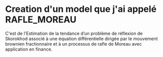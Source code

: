 # Creation d'un model que j'ai appelé RAFLE_MOREAU

C'est de l'Estimation de la tendance d’un problème de réflexion de Skorokhod associé à une équation différentielle dirigée par le mouvement brownien fractionnaire et à un processus de rafle de Moreau avec application en finance.

